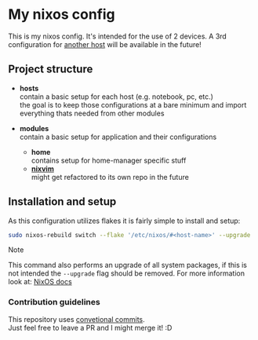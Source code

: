 # My nixos config
This is my nixos config. It's intended for the use of 2 devices. A 3rd configuration for [another host](https://wiki.nixos.org/wiki/NixOS_on_ARM/Raspberry_Pi) will be available in the future!

## Project structure
- **hosts**\
  contain a basic setup for each host (e.g. notebook, pc, etc.)\
  the goal is to keep those configurations at a bare minimum and import everything thats needed from other modules

- **modules**\
  contain a basic setup for application and their configurations
  - **home**\
    contains setup for home-manager specific stuff
  - **[nixvim](./modules/nixvim/README.md)**\
    might get refactored to its own repo in the future

## Installation and setup
As this configuration utilizes flakes it is fairly simple to install and setup:
```bash
sudo nixos-rebuild switch --flake '/etc/nixos/#<host-name>' --upgrade
```
> [!NOTE]
> This command also performs an upgrade of all system packages, if this is not intended the ```--upgrade``` flag should be removed.
> For more information look at: [NixOS docs](https://nixos.wiki/wiki/flakes)

### Contribution guidelines

This repository uses [convetional commits](https://www.conventionalcommits.org/en/v1.0.0/#summary).<br/>
Just feel free to leave a PR and I might merge it! :D
